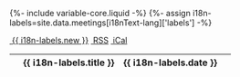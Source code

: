 {%- include variable-core.liquid -%}
{%- assign i18n-labels=site.data.meetings[i18nText-lang]['labels'] -%}

<div class="container">
  <div class="text-right">
    <a class="btn btn-primary mrgn-rght-sm" href="/en/meetings/submit-new/" aria-label="Left Align"><span class="glyphicon glyphicon-plus" aria-hidden="true"></span>&nbsp;{{ i18n-labels.new }}</a>
    <a class="btn btn-default" href="https://www.cadc-ccda.hia-iha.nrc-cnrc.gc.ca/cadcbin/en/meetings/rss-meetings.py" aria-label="Left Align"><span class="glyphicon glyphicon-refresh" aria-hidden="true"></span>&nbsp;RSS</a>
    <a class="btn btn-default" href="webcal://www.cadc-ccda.hia-iha.nrc-cnrc.gc.ca/files/vault/dbohlender/CADC/astroMeetings.ics" aria-label="Left Align"><span class="glyphicon glyphicon-calendar" aria-hidden="true"></span>&nbsp;iCal</a>
  </div>
  <table id="entire_table" class="entire-table wb-tables table table-striped table-hover" data-wb-tables='{
      "serverSide": true,
      "pageLength": 25,
      "order": [[ 2, "desc" ]],
      "filterType": "or",
      "ajax": "/meetings/meetings?entire=true",
      "columns": [
        {
          "className":      "details-control",
          "orderable":      false,
          "sortable":       false,
          "data":           "details"
        },
        { "data": "title", "name": "title", "className": "title" },
        { "data": "dateRange", "name": "start" },
        { "data": "edit", "name": "edit", "sortable": false, "className": "edit text-info" }
      ]
    }'>
      <thead>
        <tr>
          <th></th>
          <th data-edit-endpoint="update">{{ i18n-labels.title }}</th>
          <th>{{ i18n-labels.date }}</th>
          <th></th>
        </tr>
      </thead>
  </table>
</div>
